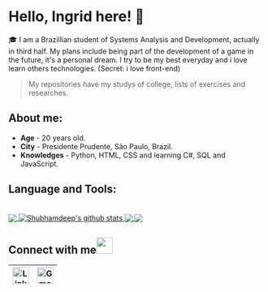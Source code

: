 # Hello, Ingrid here! 👋

🎓 I am a Brazillian student of Systems Analysis and Development, actually in third half. 
My plans include being part of the development of a game in the future, it's a personal dream. I try to be my best everyday and i love learn others technologies. (Secret: i love front-end)
> My repositories have my studys of college, lists of exercises and researches.

## About me:

* **Age** - 20 years old.
* **City** - Presidente Prudente, São Paulo, Brazil.
* **Knowledges** - Python, HTML, CSS and learning C#, SQL and JavaScript.

## Language and Tools:
<br>

<a href="https://github.com/ing01">
  <img align="center" src="https://github-readme-stats.vercel.app/api/top-langs/?username=ing01&theme=dark&hide_langs_below=1" />
</a>

<a href="https://github.com/ing01">
 <img align="center" src="https://github-readme-stats.vercel.app/api?username=ing01&show_icons=true&theme=dark&line_height=27" alt="Shubhamdeep's github stats"/>
</a>

<a href="https://github.com/ing01/ing01">
  <img align="center" src="https://github-readme-stats.vercel.app/api/pin/?username=ing01&repo=TheDudeThatCode&theme=dark" />
</a>

<a href="https://github.com/ing01/Fun-with-DS-and-Algo">
 <img align="center" src="https://github-readme-stats.vercel.app/api/pin/?username=ing01&repo=Fun-with-DS-and-Algo&theme=dark" />
</a>

<br>

## Connect with me<img src="https://github.com/TheDudeThatCode/TheDudeThatCode/blob/master/Assets/Handshake.gif" height="32px">

| [<img src="https://github.com/TheDudeThatCode/TheDudeThatCode/blob/master/Assets/Linkedin.svg" alt="Linkedin Logo" width="32">](https://www.linkedin.com/in/ingrid-bernardi-24244b1b7/)  | [<img src="https://github.com/TheDudeThatCode/TheDudeThatCode/blob/master/Assets/Gmail.svg" alt="Gmail logo" height="32">](mailto:ingribpilla@gmail.com)
|:---:|:---:|


<br>
